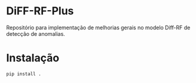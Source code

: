 # DiFF-RF-Plus
Repositório para implementação de melhorias gerais no modelo Diff-RF de detecção de anomalias.

# Instalação
```bash
pip install . 
```